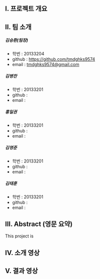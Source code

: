 ## I. 프로젝트 개요

   

## II. 팀 소개

##### 김승환(팀장)

- 학번 : 20133204
- github : https://github.com/tmdghks9574
- email : tmdghks9574@gmail.com

##### 김병찬

- 학번 : 20133201
- github : 
- email : 

##### 홍일권

- 학번 : 20133201
- github : 
- email : 

##### 김영준

- 학번 : 20133201
- github : 
- email : 

##### 김태훈

- 학번 : 20133201
- github : 
- email : 

## III. Abstract (영문 요약)

  This project is 
  
## IV. 소개 영상


## V.  결과 영상


